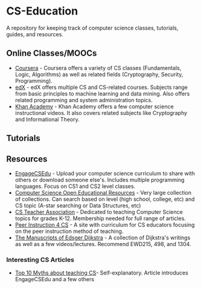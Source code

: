 # CS-Education
A repository for keeping track of computer science classes, tutorials, guides, and resources.

## Online Classes/MOOCs
* [Coursera](https://www.coursera.org) - Coursera offers a variety of CS classes (Fundamentals, Logic, Algorithms) as well as related fields (Cryptography, Security, Programming).
* [edX](https://www.edx.org) - edX offers multiple CS and CS-related courses. Subjects range from basic principles to machine learning and data mining. Also offers related programming and system administration topics.
* [Khan Academy](https://www.khanacademy.org/computing/computer-science) - Khan Academy offers a few computer science instructional videos. It also covers related subjects like Cryptography and Informational Theory.

## Tutorials

## Resources
* [EngageCSEdu](https://www.engage-csedu.org/) - Upload your computer science curriculum to share with others or download someone else's. Includes multiple programming languages. Focus on CS1 and CS2 level classes.
* [Computer Science Open Educational Resources](http://iiscs.wssu.edu/drupal/csoer) - Very large collection of collections. Can search based on level (high school, college, etc) and CS topic (A-star searching or Data Structures, etc)
* [CS Teacher Association](http://csta.acm.org/WebRepository/WebRepository.html) - Dedicated to teaching Computer Science topics for grades K-12. Membership needed for full range of articles.
* [Peer Instruction 4 CS](http://www.peerinstruction4cs.org) - A site with curriculum for CS educators focusing on the peer instruction method of teaching.
* [The Manuscripts of Edsger Dijkstra](http://www.cs.utexas.edu/users/EWD/welcome.html) - A collection of Dijkstra's writings as well as a few videos/lectures. Recommend EWD215, 498, and 1304. 

### Interesting CS Articles

* [Top 10 Myths about teaching CS](http://cacm.acm.org/blogs/blog-cacm/189498-top-10-myths-about-teaching-computer-science/fulltext)- Self-explanatory. Article introduces EngageCSEdu and a few others

